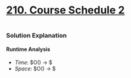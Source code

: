 # [210. Course Schedule 2](https://leetcode.com/problems/course-schedule-ii/)

```python

```

### Solution Explanation 

#### Runtime Analysis  
- *Time:* $O() -> $
- *Space:* $O() -> $ 